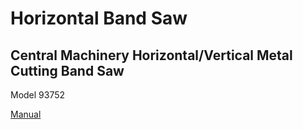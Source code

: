 # Horizontal Band Saw

## Central Machinery Horizontal/Vertical Metal Cutting Band Saw 

Model 93752

[Manual](https://drive.google.com/open?id=1eGZIreMYqhyZktEpzvIMgxUBjmFhTsSM)

